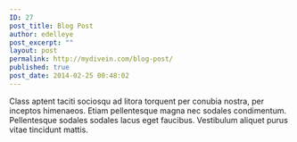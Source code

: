 ```yaml
---
ID: 27
post_title: Blog Post
author: edelleye
post_excerpt: ""
layout: post
permalink: http://mydivein.com/blog-post/
published: true
post_date: 2014-02-25 00:48:02
---
```

Class aptent taciti sociosqu ad litora torquent per conubia nostra, per inceptos himenaeos. Etiam pellentesque magna nec sodales condimentum. Pellentesque sodales sodales lacus eget faucibus. Vestibulum aliquet purus vitae tincidunt mattis.